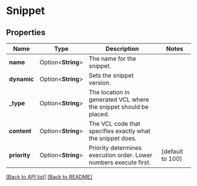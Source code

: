 # Snippet

## Properties

Name | Type | Description | Notes
------------ | ------------- | ------------- | -------------
**name** | Option<**String**> | The name for the snippet. | 
**dynamic** | Option<**String**> | Sets the snippet version. | 
**_type** | Option<**String**> | The location in generated VCL where the snippet should be placed. | 
**content** | Option<**String**> | The VCL code that specifies exactly what the snippet does. | 
**priority** | Option<**String**> | Priority determines execution order. Lower numbers execute first. | [default to 100]

[[Back to API list]](../README.md#documentation-for-api-endpoints) [[Back to README]](../README.md)


